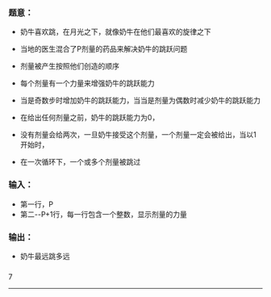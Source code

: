 ### 题意：
* 奶牛喜欢跳，在月光之下，就像奶牛在他们最喜欢的旋律之下

* 当地的医生混合了P剂量的药品来解决奶牛的跳跃问题
* 剂量被产生按照他们创造的顺序
* 每个剂量有一个力量来增强奶牛的跳跃能力
* 当是奇数步时增加奶牛的跳跃能力，当当是剂量为偶数时减少奶牛的跳跃能力
* 在给出任何剂量之前，奶牛的跳跃能力为0，

* 没有剂量会给两次，一旦奶牛接受这个剂量，一个剂量一定会被给出，当以1开始时，
* 在一次循环下，一个或多个剂量被跳过


### 输入：
* 第一行，P
* 第二--P+1行，每一行包含一个整数，显示剂量的力量

### 输出：
* 奶牛最远跳多远

### 
7                        
* * * * * * * * * * * * * * * * *  * * * * * * * * * * * * * * * * * *  * * * * * *  * * * * * ******
